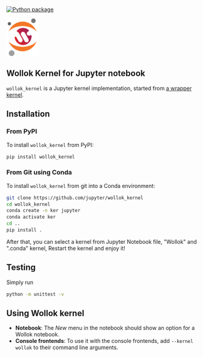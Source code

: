 [![Python package](https://github.com/uqbar-project/wollok-jupyter-kernel/actions/workflows/test.yml/badge.svg)](https://github.com/uqbar-project/wollok-jupyter-kernel/actions/workflows/test.yml)

<img src="./images/wollok-jupyter.png" height="100px" width="85px">

## Wollok Kernel for Jupyter notebook

`wollok_kernel` is a Jupyter kernel implementation, started from [a wrapper kernel](http://jupyter-client.readthedocs.io/en/latest/wrapperkernels.html).

## Installation

### From PyPI

To install `wollok_kernel` from PyPI:

```bash
pip install wollok_kernel
```
    
### From Git using Conda

To install `wollok_kernel` from git into a Conda environment:

```bash
git clone https://github.com/jupyter/wollok_kernel
cd wollok_kernel
conda create -n ker jupyter
conda activate ker
cd ..
pip install .
```

After that, you can select a kernel from Jupyter Notebook file, "Wollok" and ".conda" kernel, Restart the kernel and enjoy it!

## Testing

Simply run

```bash
python -m unittest -v
```

## Using Wollok kernel

- **Notebook**: The *New* menu in the notebook should show an option for a Wollok notebook.
- **Console frontends**: To use it with the console frontends, add ``--kernel wollok`` to their command line arguments.
